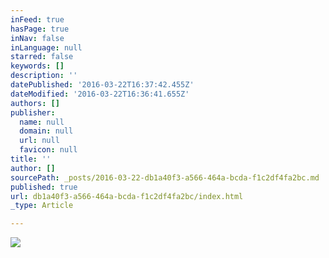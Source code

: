 ```yaml
---
inFeed: true
hasPage: true
inNav: false
inLanguage: null
starred: false
keywords: []
description: ''
datePublished: '2016-03-22T16:37:42.455Z'
dateModified: '2016-03-22T16:36:41.655Z'
authors: []
publisher:
  name: null
  domain: null
  url: null
  favicon: null
title: ''
author: []
sourcePath: _posts/2016-03-22-db1a40f3-a566-464a-bcda-f1c2df4fa2bc.md
published: true
url: db1a40f3-a566-464a-bcda-f1c2df4fa2bc/index.html
_type: Article

---
```

![](https://the-grid-user-content.s3-us-west-2.amazonaws.com/ed8fae37-2573-454f-90ce-ea0860a8e48c.jpg)